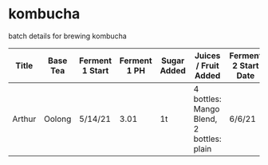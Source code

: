 # kombucha

batch details for brewing kombucha

| Title | Base Tea | Ferment 1 Start | Ferment 1 PH | Sugar Added | Juices / Fruit Added | Ferment 2 Start Date | Finish Date | Finish PH |
|-------|----------|-----------------|--------------|-------------|----------------------|----------------------|-------------|-----------|
| Arthur | Oolong | 5/14/21 | 3.01 | 1t | 4 bottles: Mango Blend, 2 bottles: plain | 6/6/21 |  | |